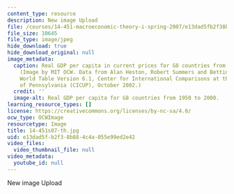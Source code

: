 ```yaml
---
content_type: resource
description: New image Upload
file: /courses/14-451-macroeconomic-theory-i-spring-2007/e13dad5fb2f38b884c4a055e99ed2e42_14-451s07-th.jpg
file_size: 10645
file_type: image/jpeg
hide_download: true
hide_download_original: null
image_metadata:
  caption: Real GDP per capita in current prices for G8 countries from 1950-2000.
    (Image by MIT OCW. Data from Alan Heston, Robert Summers and Bettina Aten, Penn
    World Table Version 6.1, Center for International Comparisons at the University
    of Pennsylvania (CICUP), October 2002.)
  credit: ''
  image-alt: Real GDP per capita for G8 countries from 1950 to 2000.
learning_resource_types: []
license: https://creativecommons.org/licenses/by-nc-sa/4.0/
ocw_type: OCWImage
resourcetype: Image
title: 14-451s07-th.jpg
uid: e13dad5f-b2f3-8b88-4c4a-055e99ed2e42
video_files:
  video_thumbnail_file: null
video_metadata:
  youtube_id: null
---
```

New image Upload